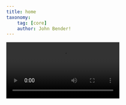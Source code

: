 ```yaml
---
title: home
taxonomy:
    tag: [core]
    author: John Bender!
---
```


<div class="video--tag">
<video autobuffer autoplay loop>
  <source id=mp4 src="Website_Logo.mp4" type="video/mp4" />
</video>
</div>
<!-- 1920x286 -->
<br></br>

